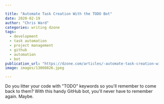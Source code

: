 ```yaml
---

title: "Automate Task Creation With the TODO Bot"
date: 2020-02-19
author: "Chris Ward"
categories: writing dzone
tags: 
  - development
  - task automation
  - project management
  - github
  - automation
  - bot
publication_url: "https://dzone.com/articles/-automate-task-creation-with-the-todo-bot"
image: images/13060826.jpeg

---
```

Do you litter your code with "TODO" keywords so you'll remember to come back to them? With this handy GitHub bot, you'll never have to remember again. Maybe.

